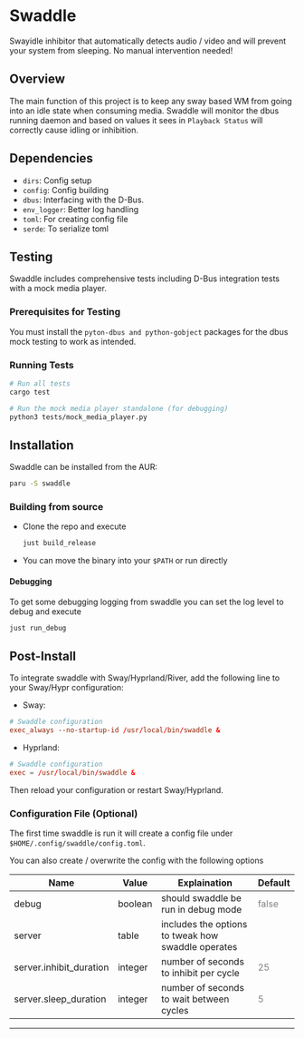 # Swaddle

Swayidle inhibitor that automatically detects audio / video and will prevent your system from sleeping. No manual intervention needed!

## Overview

The main function of this project is to keep any sway based WM from going into an idle state when consuming media. Swaddle will monitor the dbus running daemon and based on values it sees in `Playback Status` will correctly cause idling or inhibition.

## Dependencies

* `dirs`: Config setup
* `config`: Config building
* `dbus`: Interfacing with the D-Bus.
* `env_logger`: Better log handling
* `toml`: For creating config file
* `serde`: To serialize toml

## Testing

Swaddle includes comprehensive tests including D-Bus integration tests with a mock media player.

### Prerequisites for Testing

You must install the `pyton-dbus and python-gobject` packages for the dbus mock testing to work as intended.

### Running Tests

```bash
# Run all tests
cargo test

# Run the mock media player standalone (for debugging)
python3 tests/mock_media_player.py
```

## Installation

Swaddle can be installed from the AUR:

```bash
paru -S swaddle
```

### Building from source

* Clone the repo and execute

   ```bash
   just build_release
   ```

* You can move the binary into your `$PATH` or run directly

#### Debugging

To get some debugging logging from swaddle you can set the log level to debug and execute

```bash
just run_debug
```

## Post-Install

 To integrate swaddle with Sway/Hyprland/River, add the following line to your Sway/Hypr configuration:

* Sway:

```conf
# Swaddle configuration
exec_always --no-startup-id /usr/local/bin/swaddle &
```

* Hyprland:

```conf
# Swaddle configuration
exec = /usr/local/bin/swaddle &
```

 Then reload your configuration or restart Sway/Hyprland.

### Configuration File (Optional)

The first time swaddle is run it will create a config file
 under `$HOME/.config/swaddle/config.toml`.

You can also create / overwrite the config with the following options  

| Name | Value | Explaination | Default |
| ---- | ----- | ------------ | ------- |
|debug|boolean|should swaddle be run in debug mode|<span style="color:grey">false</span>|
|server|table|includes the options to tweak how swaddle operates||
|server.inhibit_duration|integer|number of seconds to inhibit per cycle|<span style="color:grey">25</span>|
|server.sleep_duration|integer|number of seconds to wait between cycles|<span style="color:grey">5</span>|

---
